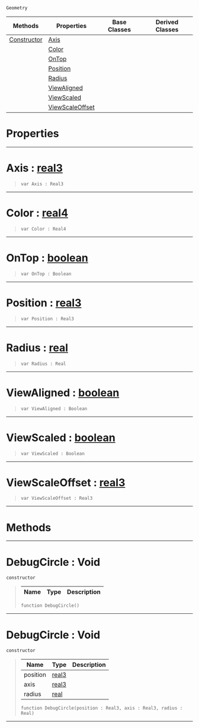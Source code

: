  `Geometry`

|Methods|Properties|Base Classes|Derived Classes|
|---|---|---|---|
|[ Constructor](https://github.com/zeroengineteam/ZeroDocs/code_reference/class_reference/debugcircle.markdown#debugcircle-void)|[ Axis](https://github.com/zeroengineteam/ZeroDocs/code_reference/class_reference/debugcircle.markdown#axis-zero-engine-documen)| | |
| |[ Color](https://github.com/zeroengineteam/ZeroDocs/code_reference/class_reference/debugcircle.markdown#color-zero-engine-docume)| | |
| |[ OnTop](https://github.com/zeroengineteam/ZeroDocs/code_reference/class_reference/debugcircle.markdown#ontop-zero-engine-docume)| | |
| |[ Position](https://github.com/zeroengineteam/ZeroDocs/code_reference/class_reference/debugcircle.markdown#position-zero-engine-doc)| | |
| |[ Radius](https://github.com/zeroengineteam/ZeroDocs/code_reference/class_reference/debugcircle.markdown#radius-zero-engine-docum)| | |
| |[ ViewAligned](https://github.com/zeroengineteam/ZeroDocs/code_reference/class_reference/debugcircle.markdown#viewaligned-zero-engine)| | |
| |[ ViewScaled](https://github.com/zeroengineteam/ZeroDocs/code_reference/class_reference/debugcircle.markdown#viewscaled-zero-engine-d)| | |
| |[ ViewScaleOffset](https://github.com/zeroengineteam/ZeroDocs/code_reference/class_reference/debugcircle.markdown#viewscaleoffset-zero-eng)| | |


 #  Properties


---  
 #  Axis : [real3](https://github.com/zeroengineteam/ZeroDocs/code_reference/zilch_base_types/real3.markdown)

> 
> ``` lang=cpp, name=Zilch
> var Axis : Real3


---  
 #  Color : [real4](https://github.com/zeroengineteam/ZeroDocs/code_reference/zilch_base_types/real4.markdown)

> 
> ``` lang=cpp, name=Zilch
> var Color : Real4


---  
 #  OnTop : [boolean](https://github.com/zeroengineteam/ZeroDocs/code_reference/zilch_base_types/boolean.markdown)

> 
> ``` lang=cpp, name=Zilch
> var OnTop : Boolean


---  
 #  Position : [real3](https://github.com/zeroengineteam/ZeroDocs/code_reference/zilch_base_types/real3.markdown)

> 
> ``` lang=cpp, name=Zilch
> var Position : Real3


---  
 #  Radius : [real](https://github.com/zeroengineteam/ZeroDocs/code_reference/zilch_base_types/real.markdown)

> 
> ``` lang=cpp, name=Zilch
> var Radius : Real


---  
 #  ViewAligned : [boolean](https://github.com/zeroengineteam/ZeroDocs/code_reference/zilch_base_types/boolean.markdown)

> 
> ``` lang=cpp, name=Zilch
> var ViewAligned : Boolean


---  
 #  ViewScaled : [boolean](https://github.com/zeroengineteam/ZeroDocs/code_reference/zilch_base_types/boolean.markdown)

> 
> ``` lang=cpp, name=Zilch
> var ViewScaled : Boolean


---  
 #  ViewScaleOffset : [real3](https://github.com/zeroengineteam/ZeroDocs/code_reference/zilch_base_types/real3.markdown)

> 
> ``` lang=cpp, name=Zilch
> var ViewScaleOffset : Real3


---  
 #  Methods


---  
 #  DebugCircle : Void

 `constructor`

> 
> |Name|Type|Description|
> |---|---|---|
> ``` lang=cpp, name=Zilch
> function DebugCircle()
> ``` 


---  
 #  DebugCircle : Void

 `constructor`

> 
> |Name|Type|Description|
> |---|---|---|
> |position|[real3](https://github.com/zeroengineteam/ZeroDocs/code_reference/zilch_base_types/real3.markdown)| |
> |axis|[real3](https://github.com/zeroengineteam/ZeroDocs/code_reference/zilch_base_types/real3.markdown)| |
> |radius|[real](https://github.com/zeroengineteam/ZeroDocs/code_reference/zilch_base_types/real.markdown)| |
> ``` lang=cpp, name=Zilch
> function DebugCircle(position : Real3, axis : Real3, radius : Real)
> ``` 


---  
 

 